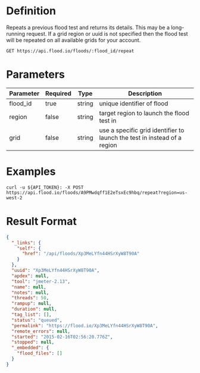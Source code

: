 # Definition

Repeats a previous flood test and returns its details. This may be a long-running request. If a grid region or uuid is not specified then the flood test will be repeated on all available grids for your account.

    GET https://api.flood.io/floods/:flood_id/repeat

# Parameters

| Parameter | Required | Type | Description |
| --------- | -------- | ---- | ----------- |
| flood_id | true | string | unique identifier of flood |
| region | false | string | target region to launch the flood test in |
| grid | false | string | use a specific grid identifier to launch the test in instead of a region |

# Examples

    curl -u ${API_TOKEN}: -X POST https://api.flood.io/floods/A9PMwdqff1E2eTsxEc9hbq/repeat?region=us-west-2

# Result Format

```json
{
  "_links": {
    "self": {
      "href": "/api/floods/Xp3MeLYfn44HSrXyW8T90A"
    }
  },
  "uuid": "Xp3MeLYfn44HSrXyW8T90A",
  "apdex": null,
  "tool": "jmeter-2.13",
  "name": null,
  "notes": null,
  "threads": 50,
  "rampup": null,
  "duration": null,
  "tag_list": [],
  "status": "queued",
  "permalink": "https://flood.io/Xp3MeLYfn44HSrXyW8T90A",
  "remote_errors": null,
  "started": "2015-02-16T02:56:20.776Z",
  "stopped": null,
  "_embedded": {
    "flood_files": []
  }
}
```
